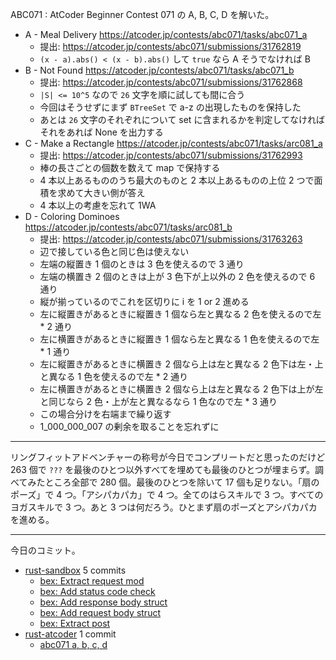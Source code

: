 ABC071 : AtCoder Beginner Contest 071 の A, B, C, D を解いた。

- A - Meal Delivery
  <https://atcoder.jp/contests/abc071/tasks/abc071_a>
  - 提出: <https://atcoder.jp/contests/abc071/submissions/31762819>
  - `(x - a).abs() < (x - b).abs()` して `true` なら A そうでなければ B
- B - Not Found
  <https://atcoder.jp/contests/abc071/tasks/abc071_b>
  - 提出: <https://atcoder.jp/contests/abc071/submissions/31762868>
  - `|S| <= 10^5` なので `26` 文字を順に試しても間に合う
  - 今回はそうせずにまず `BTreeSet` で a-z の出現したものを保持した
  - あとは `26` 文字のそれぞれについて set に含まれるかを判定してなければそれをあれば None を出力する
- C - Make a Rectangle
  <https://atcoder.jp/contests/abc071/tasks/arc081_a>
  - 提出: <https://atcoder.jp/contests/abc071/submissions/31762993>
  - 棒の長さごとの個数を数えて map で保持する
  - 4 本以上あるもののうち最大のものと 2 本以上あるものの上位 2 つで面積を求めて大きい側が答え
  - 4 本以上の考慮を忘れて 1WA
- D - Coloring Dominoes
  <https://atcoder.jp/contests/abc071/tasks/arc081_b>
  - 提出: <https://atcoder.jp/contests/abc071/submissions/31763263>
  - 辺で接している色と同じ色は使えない
  - 左端の縦置き 1 個のときは 3 色を使えるので 3 通り
  - 左端の横置き 2 個のときは上が 3 色下が上以外の 2 色を使えるので 6 通り
  - 縦が揃っているのでこれを区切りに i を 1 or 2 進める
  - 左に縦置きがあるときに縦置き 1 個なら左と異なる 2 色を使えるので左 * 2 通り
  - 左に横置きがあるときに縦置き 1 個なら左と異なる 1 色を使えるので左 * 1 通り
  - 左に縦置きがあるときに横置き 2 個なら上は左と異なる 2 色下は左・上と異なる 1 色を使えるので左 * 2 通り
  - 左に横置きがあるときに横置き 2 個なら上は左と異なる 2 色下は上が左と同じなら 2 色・上が左と異なるなら 1 色なので左 * 3 通り
  - この場合分けを右端まで繰り返す
  - 1_000_000_007 の剰余を取ることを忘れずに

---

リングフィットアドベンチャーの称号が今日でコンプリートだと思ったのだけど 263 個で `???` を最後のひとつ以外すべてを埋めても最後のひとつが埋まらず。調べてみたところ全部で 280 個。最後のひとつを除いて 17 個も足りない。「扇のポーズ」で 4 つ。「アシパカパカ」で 4 つ。全てのはらスキルで 3 つ。すべてのヨガスキルで 3 つ。あと 3 つは何だろう。ひとまず扇のポーズとアシパカパカを進める。

---

今日のコミット。

- [rust-sandbox](https://github.com/bouzuya/rust-sandbox) 5 commits
  - [bex: Extract request mod](https://github.com/bouzuya/rust-sandbox/commit/88e901f95fdcae58e33f9509b9f6fee4f4236ac8)
  - [bex: Add status code check](https://github.com/bouzuya/rust-sandbox/commit/ab54f631c39c2f4e3c20c802d21ee74433296440)
  - [bex: Add response body struct](https://github.com/bouzuya/rust-sandbox/commit/9dc5e08fc933a402e6d92bdc506cb63e8877234b)
  - [bex: Add request body struct](https://github.com/bouzuya/rust-sandbox/commit/e76903ca109181728c53299c1b53360f965f86ed)
  - [bex: Extract post](https://github.com/bouzuya/rust-sandbox/commit/cfc2899571f9bbf4c3aaa58cb340a0dc69422026)
- [rust-atcoder](https://github.com/bouzuya/rust-atcoder) 1 commit
  - [abc071 a, b, c, d](https://github.com/bouzuya/rust-atcoder/commit/a0651122077b4a0e41cca7d5aa79313c58c62d7d)
